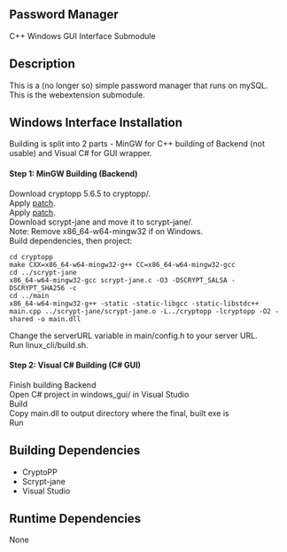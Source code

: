 ## Password Manager
C++ Windows GUI Interface Submodule  

## Description
This is a (no longer so) simple password manager that runs on mySQL.  
This is the webextension submodule.  

## Windows Interface Installation
Building is split into 2 parts - MinGW for C++ building of Backend (not usable) and Visual C# for GUI wrapper.  
#### Step 1: MinGW Building (Backend)
Download cryptopp 5.6.5 to cryptopp/.  
Apply [patch](https://github.com/weidai11/cryptopp/commit/51d3cc945fe388c776a1a20683ba8ff1c2f191e2).  
Apply [patch](https://github.com/DragonFlyBSD/DPorts/issues/79).  
Download scrypt-jane and move it to scrypt-jane/.  
Note: Remove x86_64-w64-mingw32 if on Windows.  
Build dependencies, then project:  
```
cd cryptopp  
make CXX=x86_64-w64-mingw32-g++ CC=x86_64-w64-mingw32-gcc  
cd ../scrypt-jane  
x86_64-w64-mingw32-gcc scrypt-jane.c -O3 -DSCRYPT_SALSA -DSCRYPT_SHA256 -c  
cd ../main
x86_64-w64-mingw32-g++ -static -static-libgcc -static-libstdc++ main.cpp ../scrypt-jane/scrypt-jane.o -L../cryptopp -lcryptopp -O2 -shared -o main.dll  
```
Change the serverURL variable in main/config.h to your server URL.  
Run linux_cli/build.sh.  
#### Step 2: Visual C# Building (C# GUI)
Finish building Backend  
Open C# project in windows_gui/ in Visual Studio  
Build  
Copy main.dll to output directory where the final, built exe is  
Run  

## Building Dependencies
* CryptoPP  
* Scrypt-jane  
* Visual Studio  

## Runtime Dependencies
None